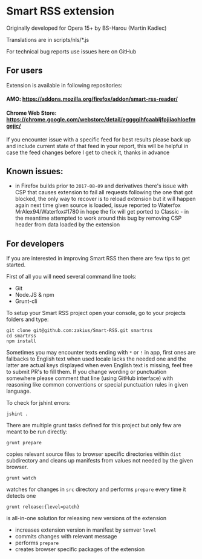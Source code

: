 # Smart RSS extension

Originally developed for Opera 15+ by BS-Harou (Martin Kadlec)

Translations are in scripts/nls/\*.js

For technical bug reports use issues here on GitHub

## For users

Extension is available in following repositories:

#### AMO: https://addons.mozilla.org/firefox/addon/smart-rss-reader/

#### Chrome Web Store: https://chrome.google.com/webstore/detail/eggggihfcaabljfpjiiaohloefmgejic/

If you encounter issue with a specific feed for best results please back up and include current state of that feed in your report, this will be helpful in case the feed changes before I get to check it, thanks in advance

## Known issues:

-   in Firefox builds prior to `2017-08-09` and derivatives there's issue with CSP that causes extension to fail all requests following the one that got blocked, the only way to recover is to reload extension but it will happen again next time given source is loaded, issue reported to Waterfox MrAlex94/Waterfox#1780 in hope the fix will get ported to Classic - in the meantime attempted to work around this bug by removing CSP header from data loaded by the extension

## For developers

If you are interested in improving Smart RSS then there are few tips to get started.

First of all you will need several command line tools:

-   Git
-   Node.JS & npm
-   Grunt-cli

To setup your Smart RSS project open your console, go to your projects folders and type:

```
git clone git@github.com:zakius/Smart-RSS.git smartrss
cd smartrss
npm install
```

Sometimes you may encounter texts ending with `*` or `!` in app, first ones are fallbacks to English text when used locale lacks the needed one and the latter are actual keys displayed when even English text is missing, feel free to submit PR's to fill them. If you change wording or punctuation somewhere please comment that line (using GitHub interface) with reasoning like common conventions or special punctuation rules in given language.

To check for jshint errors:

```
jshint .
```

There are multiple grunt tasks defined for this project but only few are meant to be run directly:

```
grunt prepare
```

copies relevant source files to browser specific directories within `dist` subdirectory and cleans up manifests from values not needed by the given browser.

```
grunt watch
```

watches for changes in `src` directory and performs `prepare` every time it detects one

```
grunt release:{level=patch}
```

is all-in-one solution for releasing new versions of the extension

-   increases extension version in manifest by semver `level`
-   commits changes with relevant message
-   performs `prepare`
-   creates browser specific packages of the extension
